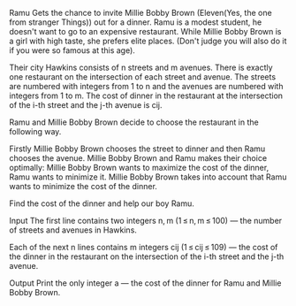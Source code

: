 Ramu Gets the chance to invite Millie Bobby Brown (Eleven(Yes, the one from stranger Things)) out for a dinner.
 Ramu is a modest student, he doesn't want to go to an expensive restaurant. 
While Millie Bobby Brown is a girl with high taste, she prefers elite places. (Don't judge you will also do it if you were so famous at this age). 

Their city Hawkins consists of n streets and m avenues. 
There is exactly one restaurant on the intersection of each street and avenue. The streets are numbered with integers from 1 to n and the avenues are numbered with integers from 1 to m. 
The cost of dinner in the restaurant at the intersection of the i-th street and the j-th avenue is cij.

Ramu and Millie Bobby Brown decide to choose the restaurant in the following way. 

Firstly Millie Bobby Brown chooses the street to dinner and then Ramu chooses the avenue. 
Millie Bobby Brown and Ramu makes their choice optimally: Millie Bobby Brown wants to maximize the cost of the dinner, Ramu wants to minimize it. 
Millie Bobby Brown takes into account that Ramu wants to minimize the cost of the dinner. 

Find the cost of the dinner and help our boy Ramu.


Input
The first line contains two integers n, m (1 ≤ n, m ≤ 100) — the number of streets and avenues in Hawkins. 

Each of the next n lines contains m integers cij (1 ≤ cij ≤ 109) — the cost of the dinner in the restaurant on the intersection of the i-th street and the j-th avenue.

Output
Print the only integer a — the cost of the dinner for Ramu and Millie Bobby Brown.